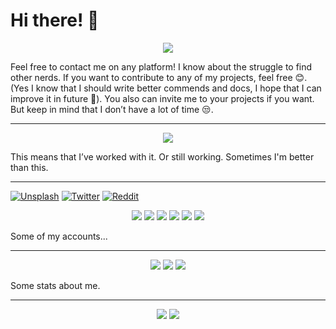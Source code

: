 # Hi there! 👋

<div align="center">
       <img src="https://github.com/tim2zg/tim2zg/raw/main/a_mini.png" href="https://github.com/tim2zg"/>
</div>

Feel free to contact me on any platform! I know about the struggle to find other nerds. If you want to contribute to any of my projects, feel free 😊. (Yes I know that I should write better commends and docs, I hope that I can improve it in future 🤔). You also can invite me to your projects if you want. But keep in mind that I don’t have a lot of time 😒. 

---

<div align="center">
       <img src="https://github.com/tim2zg/tim2zg/raw/main/asdf.png" href="https://github.com/tim2zg"/>
</div>

This means that I’ve worked with it. Or still working. Sometimes I'm better than this. 

---


[![Unsplash](https://github.com/tim2zg/tim2zg/raw/main/unsplash_mini.png)](https://unsplash.com/@tim2zg)
[![Twitter](https://github.com/tim2zg/tim2zg/raw/main/twitter_mini.png)](https://twitter.com/tim2zg)
[![Reddit](https://github.com/tim2zg/tim2zg/raw/main/reedit_mini.png)](https://www.reddit.com/user/tim2zg)


<div align="center">
       <img src="https://github.com/tim2zg/tim2zg/raw/main/unsplash_mini.png" href="https://unsplash.com/@tim2zg"/>
       <img src="https://github.com/tim2zg/tim2zg/raw/main/twitter_mini.png" href="https://twitter.com/tim2zg"/>
       <img src="https://github.com/tim2zg/tim2zg/raw/main/reedit_mini.png" href="https://www.reddit.com/user/tim2zg"/>
       <img src="https://raw.githubusercontent.com/tim2zg/tim2zg/main/insta_mini.png" href="https://www.instagram.com/tim2zg/"/>
       <img src="https://github.com/tim2zg/tim2zg/raw/main/github_mini.png" href="https://github.com/tim2zg"/>
       <img src="https://github.com/tim2zg/tim2zg/raw/main/discord_mini.png" href="https://discord.com/users/538619414858301443"/>
</div>


Some of my accounts...

---


<div align="center">
       <img src="https://github.com/tim2zg/tim2zg/raw/main/mini_with_text_tow.png" href="https://github.com/tim2zg"/>
       <img src="https://github.com/tim2zg/tim2zg/raw/main/total_with_text.png" href="https://github.com/tim2zg"/>
       <img src="https://github.com/tim2zg/tim2zg/raw/main/mini_with_text_three.png" href="https://github.com/tim2zg"/>
</div>

Some stats about me.

---

<div align="center">
       <img src="https://github.com/tim2zg/tim2zg/raw/main/long_with_text.png" href="https://github.com/tim2zg"/>
       <img src="https://github.com/tim2zg/tim2zg/raw/main/mini_with_text.png" href="https://github.com/tim2zg"/>
</div>
